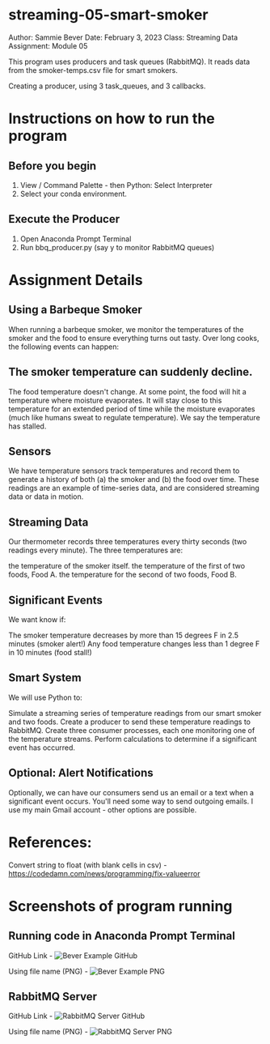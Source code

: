 # streaming-05-smart-smoker
Author: Sammie Bever
Date: February 3, 2023 
Class: Streaming Data 
Assignment: Module 05

This program uses producers and task queues (RabbitMQ). 
It reads data from the smoker-temps.csv file for smart smokers.

Creating a producer, using 3 task_queues, and 3 callbacks.

# Instructions on how to run the program
## Before you begin
1. View / Command Palette - then Python: Select Interpreter
2. Select your conda environment. 

## Execute the Producer
1. Open Anaconda Prompt Terminal
2. Run bbq_producer.py (say y to monitor RabbitMQ queues)

# Assignment Details
## Using a Barbeque Smoker
When running a barbeque smoker, we monitor the temperatures of the smoker and the food to ensure everything turns out tasty. Over long cooks, the following events can happen:

## The smoker temperature can suddenly decline.
The food temperature doesn't change. At some point, the food will hit a temperature where moisture evaporates. It will stay close to this temperature for an extended period of time while the moisture evaporates (much like humans sweat to regulate temperature). We say the temperature has stalled.

## Sensors
We have temperature sensors track temperatures and record them to generate a history of both (a) the smoker and (b) the food over time. These readings are an example of time-series data, and are considered streaming data or data in motion.

## Streaming Data
Our thermometer records three temperatures every thirty seconds (two readings every minute). The three temperatures are:

the temperature of the smoker itself.
the temperature of the first of two foods, Food A.
the temperature for the second of two foods, Food B.
 
## Significant Events
We want know if:

The smoker temperature decreases by more than 15 degrees F in 2.5 minutes (smoker alert!)
Any food temperature changes less than 1 degree F in 10 minutes (food stall!)

## Smart System
We will use Python to:

Simulate a streaming series of temperature readings from our smart smoker and two foods.
Create a producer to send these temperature readings to RabbitMQ.
Create three consumer processes, each one monitoring one of the temperature streams. 
Perform calculations to determine if a significant event has occurred.
 
## Optional: Alert Notifications
Optionally, we can have our consumers send us an email or a text when a significant event occurs. 
You'll need some way to send outgoing emails. I use my main Gmail account - other options are possible. 

# References:
Convert string to float (with blank cells in csv) - https://codedamn.com/news/programming/fix-valueerror


# Screenshots of program running
## Running code in Anaconda Prompt Terminal
GitHub Link - 
![Bever Example GitHub]()

Using file name (PNG) -
![Bever Example PNG](.PNG)

## RabbitMQ Server
GitHub Link - 
![RabbitMQ Server GitHub]()

Using file name (PNG) -
![RabbitMQ Server PNG](.PNG)